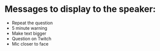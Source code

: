# Messages to display to the speaker:
* Repeat the question
* 5 minute warning
* Make text bigger
* Question on Twitch
* Mic closer to face
